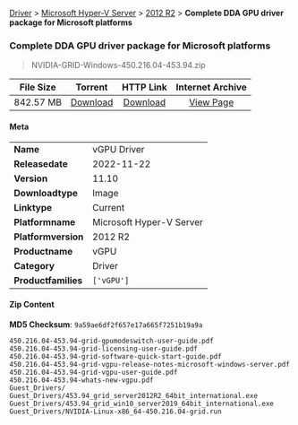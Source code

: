 
[Driver](/README.md)  >  [Microsoft Hyper-V Server](/index/Driver/Microsoft_Hyper-V_Server.md)  >  [2012 R2](/index/Driver/Microsoft_Hyper-V_Server/2012_R2.md)  >  **Complete DDA GPU driver package for Microsoft platforms**


###    Complete DDA GPU driver package for Microsoft platforms

> NVIDIA-GRID-Windows-450.216.04-453.94.zip   


| **File Size** | **Torrent**  | **HTTP Link** | **Internet Archive** |
|:-------------:|:------------:|:-------------:|:--------------------:|
| 842.57 MB |  [Download](https://archive.org/download/nvgpu_NVIDIA-GRID-Windows-450.216.04-453.94.zip/nvgpu_NVIDIA-GRID-Windows-450.216.04-453.94.zip_archive.torrent)       | [Download](https://archive.org/compress/nvgpu_NVIDIA-GRID-Windows-450.216.04-453.94.zip) | [View Page](https://archive.org/details/nvgpu_NVIDIA-GRID-Windows-450.216.04-453.94.zip)       |

#### Meta

<table>
<tr><td><strong>Name</strong></td><td>vGPU Driver</td></tr>
<tr><td><strong>Releasedate</strong></td><td>2022-11-22</td></tr>
<tr><td><strong>Version</strong></td><td>11.10</td></tr>
<tr><td><strong>Downloadtype</strong></td><td>Image</td></tr>
<tr><td><strong>Linktype</strong></td><td>Current</td></tr>
<tr><td><strong>Platformname</strong></td><td>Microsoft Hyper-V Server</td></tr>
<tr><td><strong>Platformversion</strong></td><td>2012 R2</td></tr>
<tr><td><strong>Productname</strong></td><td>vGPU</td></tr>
<tr><td><strong>Category</strong></td><td>Driver</td></tr>
<tr><td><strong>Productfamilies</strong></td><td><code>['vGPU']</code></td></tr>
</table>

#### Zip Content

**MD5 Checksum**: `9a59ae6df2f657e17a665f7251b19a9a`

```text
450.216.04-453.94-grid-gpumodeswitch-user-guide.pdf
450.216.04-453.94-grid-licensing-user-guide.pdf
450.216.04-453.94-grid-software-quick-start-guide.pdf
450.216.04-453.94-grid-vgpu-release-notes-microsoft-windows-server.pdf
450.216.04-453.94-grid-vgpu-user-guide.pdf
450.216.04-453.94-whats-new-vgpu.pdf
Guest_Drivers/
Guest_Drivers/453.94_grid_server2012R2_64bit_international.exe
Guest_Drivers/453.94_grid_win10_server2019_64bit_international.exe
Guest_Drivers/NVIDIA-Linux-x86_64-450.216.04-grid.run
```